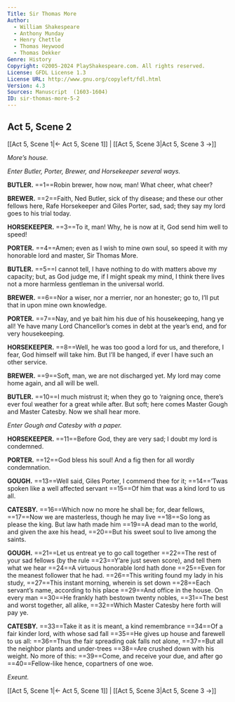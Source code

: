 ```yaml
---
Title: Sir Thomas More
Author: 
  - William Shakespeare
  - Anthony Munday
  - Henry Chettle
  - Thomas Heywood
  - Thomas Dekker
Genre: History
Copyright: ©2005-2024 PlayShakespeare.com. All rights reserved.
License: GFDL License 1.3
License URL: http://www.gnu.org/copyleft/fdl.html
Version: 4.3
Sources: Manuscript  (1603-1604)
ID: sir-thomas-more-5-2
---
```


## Act 5, Scene 2
[[Act 5, Scene 1|← Act 5, Scene 1]] | [[Act 5, Scene 3|Act 5, Scene 3 →]]

*More’s house.*

*Enter Butler, Porter, Brewer, and Horsekeeper several ways.*

**BUTLER.**
==1==Robin brewer, how now, man! What cheer, what cheer?

**BREWER.**
==2==Faith, Ned Butler, sick of thy disease; and these our other fellows here, Rafe Horsekeeper and Giles Porter, sad, sad; they say my lord goes to his trial today.

**HORSEKEEPER.**
==3==To it, man! Why, he is now at it, God send him well to speed!

**PORTER.**
==4==Amen; even as I wish to mine own soul, so speed it with my honorable lord and master, Sir Thomas More.

**BUTLER.**
==5==I cannot tell, I have nothing to do with matters above my capacity; but, as God judge me, if I might speak my mind, I think there lives not a more harmless gentleman in the universal world.

**BREWER.**
==6==Nor a wiser, nor a merrier, nor an honester; go to, I’ll put that in upon mine own knowledge.

**PORTER.**
==7==Nay, and ye bait him his due of his housekeeping, hang ye all! Ye have many Lord Chancellor’s comes in debt at the year’s end, and for very housekeeping.

**HORSEKEEPER.**
==8==Well, he was too good a lord for us, and therefore, I fear, God himself will take him. But I’ll be hanged, if ever I have such an other service.

**BREWER.**
==9==Soft, man, we are not discharged yet. My lord may come home again, and all will be well.

**BUTLER.**
==10==I much mistrust it; when they go to ‘raigning once, there’s ever foul weather for a great while after. But soft; here comes Master Gough and Master Catesby. Now we shall hear more.

*Enter Gough and Catesby with a paper.*

**HORSEKEEPER.**
==11==Before God, they are very sad; I doubt my lord is condemned.

**PORTER.**
==12==God bless his soul! And a fig then for all wordly condemnation.

**GOUGH.**
==13==Well said, Giles Porter, I commend thee for it;
==14==’Twas spoken like a well affected servant
==15==Of him that was a kind lord to us all.

**CATESBY.**
==16==Which now no more he shall be; for, dear fellows,
==17==Now we are masterless, though he may live
==18==So long as please the king. But law hath made him
==19==A dead man to the world, and given the axe his head,
==20==But his sweet soul to live among the saints.

**GOUGH.**
==21==Let us entreat ye to go call together
==22==The rest of your sad fellows (by the rule
==23==Y’are just seven score), and tell them what we hear
==24==A virtuous honorable lord hath done
==25==Even for the meanest follower that he had.
==26==This writing found my lady in his study,
==27==This instant morning, wherein is set down
==28==Each servant’s name, according to his place
==29==And office in the house. On every man
==30==He frankly hath bestown twenty nobles,
==31==The best and worst together, all alike,
==32==Which Master Catesby here forth will pay ye.

**CATESBY.**
==33==Take it as it is meant, a kind remembrance
==34==Of a fair kinder lord, with whose sad fall
==35==He gives up house and farewell to us all:
==36==Thus the fair spreading oak falls not alone,
==37==But all the neighbor plants and under-trees
==38==Are crushed down with his weight. No more of this:
==39==Come, and receive your due, and after go
==40==Fellow-like hence, copartners of one woe.

*Exeunt.*

[[Act 5, Scene 1|← Act 5, Scene 1]] | [[Act 5, Scene 3|Act 5, Scene 3 →]]